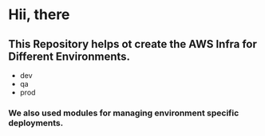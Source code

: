 # Hii, there

## This Repository helps ot create the AWS Infra for Different Environments.
- dev
- qa
- prod
  
### We also used modules for managing environment specific deployments.